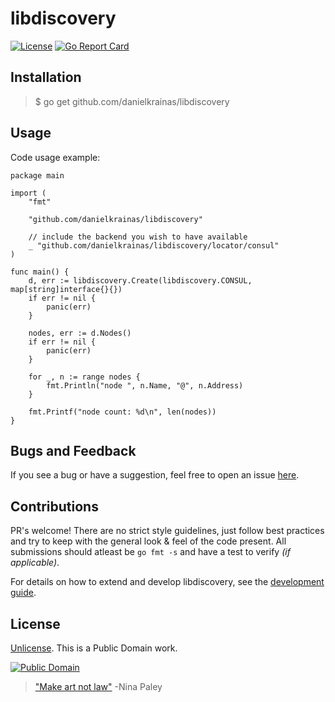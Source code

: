 # libdiscovery

[![License](https://img.shields.io/badge/license-Unlicense-blue.svg?style=flat)](UNLICENSE) [![Go Report Card](https://goreportcard.com/badge/github.com/danielkrainas/libdiscovery)](https://goreportcard.com/report/github.com/danielkrainas/libdiscovery)

## Installation

> $ go get github.com/danielkrainas/libdiscovery

## Usage

Code usage example:

```
package main

import (
	"fmt"

	"github.com/danielkrainas/libdiscovery"

	// include the backend you wish to have available
	_ "github.com/danielkrainas/libdiscovery/locator/consul"
)

func main() {
	d, err := libdiscovery.Create(libdiscovery.CONSUL, map[string]interface{}{})
	if err != nil {
		panic(err)
	}

	nodes, err := d.Nodes()
	if err != nil {
		panic(err)
	}

	for _, n := range nodes {
		fmt.Println("node ", n.Name, "@", n.Address)
	}

	fmt.Printf("node count: %d\n", len(nodes))
}
```

## Bugs and Feedback

If you see a bug or have a suggestion, feel free to open an issue [here](https://github.com/danielkrainas/libdiscovery/issues).

## Contributions

PR's welcome! There are no strict style guidelines, just follow best practices and try to keep with the general look & feel of the code present. All submissions should atleast be `go fmt -s` and have a test to verify *(if applicable)*.

For details on how to extend and develop libdiscovery, see the [development guide](docs/development.md).

## License

[Unlicense](http://unlicense.org/UNLICENSE). This is a Public Domain work. 

[![Public Domain](https://licensebuttons.net/p/mark/1.0/88x31.png)](http://questioncopyright.org/promise)

> ["Make art not law"](http://questioncopyright.org/make_art_not_law_interview) -Nina Paley